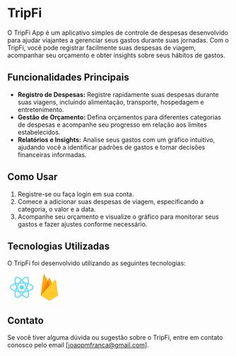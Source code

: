 # TripFi

O TripFi App é um aplicativo simples de controle de despesas desenvolvido para ajudar viajantes a gerenciar seus gastos durante suas jornadas. Com o TripFi, você pode registrar facilmente suas despesas de viagem, acompanhar seu orçamento e obter insights sobre seus hábitos de gastos.

## Funcionalidades Principais

- **Registro de Despesas:** Registre rapidamente suas despesas durante suas viagens, incluindo alimentação, transporte, hospedagem e entretenimento.
- **Gestão de Orçamento:** Defina orçamentos para diferentes categorias de despesas e acompanhe seu progresso em relação aos limites estabelecidos.
- **Relatórios e Insights:** Analise seus gastos com um gráfico intuitivo, ajudando você a identificar padrões de gastos e tomar decisões financeiras informadas.

## Como Usar

1. Registre-se ou faça login em sua conta.
2. Comece a adicionar suas despesas de viagem, especificando a categoria, o valor e a data.
3. Acompanhe seu orçamento e visualize o gráfico para monitorar seus gastos e fazer ajustes conforme necessário.

## Tecnologias Utilizadas

O TripFi foi desenvolvido utilizando as seguintes tecnologias:

<div style="display: flex;">
  <img src="https://raw.githubusercontent.com/github/explore/80688e429a7d4ef2fca1e82350fe8e3517d3494d/topics/react-native/react-native.png" alt="React Logo" width="65" style="vertical-align: middle;"> 
  <img src="https://raw.githubusercontent.com/github/explore/80688e429a7d4ef2fca1e82350fe8e3517d3494d/topics/firebase/firebase.png" alt="React Logo" width="60" style="vertical-align: middle;"> 
</div>

## Contato

Se você tiver alguma dúvida ou sugestão sobre o TripFi, entre em contato conosco pelo email [joaopmfranca@gmail.com].
